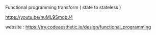 



Functional programming transform ( state to stateless )

https://youtu.be/nuML9SmdbJ4

website :
https://try.codeaesthetic.io/design/functional_programming








